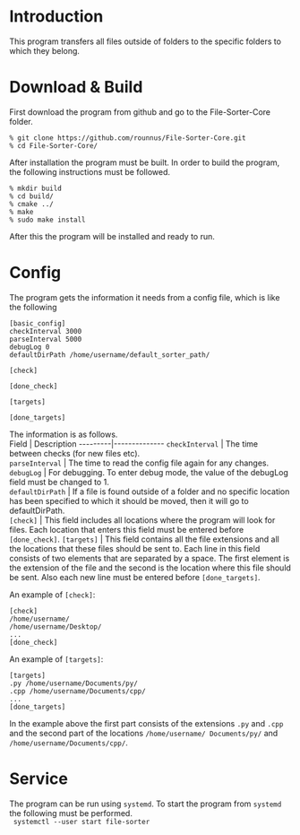 # Introduction
This program transfers all files outside of folders 
to the specific folders to which they belong. 


# Download & Build
First download the program from github and go to the File-Sorter-Core folder.
```
% git clone https://github.com/rounnus/File-Sorter-Core.git
% cd File-Sorter-Core/
```
After installation the program must be built. In order to build the program, the following instructions must be followed.<br>
```
% mkdir build
% cd build/
% cmake ../
% make
% sudo make install
```
After this the program will be installed and ready to run.

# Config
The program gets the information it needs from a config file, which is like the following 

```
[basic_config]
checkInterval 3000
parseInterval 5000
debugLog 0
defaultDirPath /home/username/default_sorter_path/

[check]

[done_check]

[targets]

[done_targets]
```
The information is as follows.<br>
Field |  Description
---------|--------------
`checkInterval` |  The time between checks (for new files etc).<br>
`parseInterval` |  The time to read the config file again for any changes.<br>
`debugLog` |  For debugging. To enter debug mode, the value of the debugLog field must be changed to 1.<br>
`defaultDirPath` |  If a file is found outside of a folder and no specific location has been specified to which it should be moved, then it will go to defaultDirPath.<br>
`[check]` | This field includes all locations where the program will look for files. Each location that enters this field must be entered before `[done_check]`.
`[targets]` | This field contains all the file extensions and all the locations that these files should be sent to. Each line in this field consists of two elements that are separated by a space. The first element is the extension of the file and the second is the location where this file should be sent. Also each new line must be entered before `[done_targets]`.<br>

An example of `[check]`:<br>
```
[check]
/home/username/
/home/username/Desktop/
...
[done_check]
```
An example of `[targets]`:<br>
```
[targets]
.py /home/username/Documents/py/
.cpp /home/username/Documents/cpp/
...
[done_targets]
```
In the example above the first part consists of the extensions `.py` and `.cpp` and the second part of the locations `/home/username/ Documents/py/` and `/home/username/Documents/cpp/`.

# Service
The program can be run using `systemd`. To start the program from `systemd` the following must be performed.<br>
``` systemctl --user start file-sorter```
